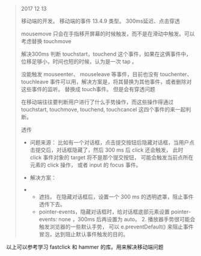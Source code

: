 > 2017 12 13
>
> 移动端的开发。 移动端的事件 13.4.9 类型。 300ms延迟、点击穿透
>
> mousemove 只会在手指移开屏幕的时候触发，而不是在滑动中触发。可以考虑替换 touchmove
>
> 解决300ms  判断 touchstart，touchend 这个事件，如果在这俩事件中， 位移足够小，时间也短的时候，认为是一次 tap 。
>
> 没能触发 mouseenter、 mouseleave 等事件，目前也没有 touchenter、touchleave 事件可以用，解决方案是，将其替换为其他事件，或者删除对这些事件的监听。 替换成 touch事件。 但是会有穿透问题
>
> 在移动端往往要判断用户进行了什么手势操作，而这些操作得通过 touchstart, touchmove, touchend, touchcancel 这四个事件的来一起判断。
>
> 透传
>
> - 问题来源： 比如有一个对话框，点击提交按钮后隐藏对话框，当用户点击提交后，对话框隐藏了，然后 300 ms 后 click 还会触发， 此时 click 事件对象的 target 将不是那个提交按钮， 可能会触发当前点所在元素的 click 操作， 或者 input 的 focus 事件。
>
> - 解决方案：
>
> - - 遮挡， 在隐藏对话框后，设置一个 300 ms 的透明遮罩，阻止事件透传下去。
>   - pointer-events，隐藏对话框时，给对话框底部元素设置 pointer-events: none ，300ms 后再设置为 auto。 2. 播放器手势很可能会触发浏览器的一些默认手势， 可以 e.preventDefault() 来阻止事件冒泡，达到阻止默认事件触发的目的。



以上可以参考学习 fastclick 和 hammer 的库。用来解决移动端问题



